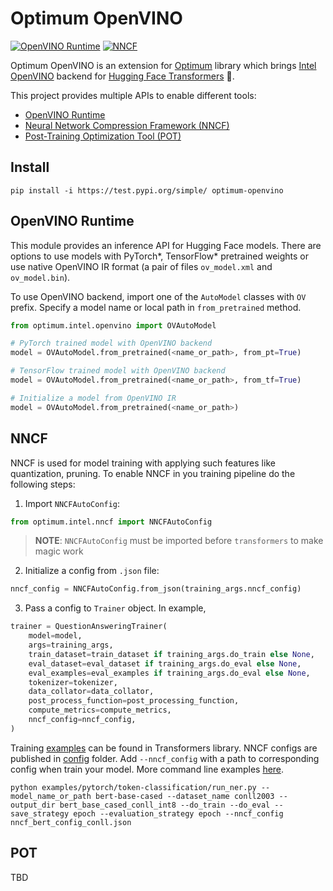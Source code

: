 # Optimum OpenVINO

[![OpenVINO Runtime](https://github.com/dkurt/optimum-openvino/actions/workflows/test-openvino.yml/badge.svg?branch=main)](https://github.com/dkurt/optimum-openvino/actions/workflows/test-openvino.yml) [![NNCF](https://github.com/dkurt/optimum-openvino/actions/workflows/test-nncf.yml/badge.svg?branch=main)](https://github.com/dkurt/optimum-openvino/actions/workflows/test-nncf.yml)

Optimum OpenVINO is an extension for [Optimum](https://github.com/huggingface/optimum) library which brings [Intel OpenVINO](https://github.com/openvinotoolkit/openvino) backend for [Hugging Face Transformers](https://github.com/huggingface/transformers) :hugs:.

This project provides multiple APIs to enable different tools:
* [OpenVINO Runtime](#openvino-runtime)
* [Neural Network Compression Framework (NNCF)](#nncf)
* [Post-Training Optimization Tool (POT)](#pot)

## Install

```
pip install -i https://test.pypi.org/simple/ optimum-openvino
```

## OpenVINO Runtime

This module provides an inference API for Hugging Face models. There are options to use models with PyTorch\*, TensorFlow\* pretrained weights or use native OpenVINO IR format (a pair of files `ov_model.xml` and `ov_model.bin`).

To use OpenVINO backend, import one of the `AutoModel` classes with `OV` prefix. Specify a model name or local path in `from_pretrained` method.

```python
from optimum.intel.openvino import OVAutoModel

# PyTorch trained model with OpenVINO backend
model = OVAutoModel.from_pretrained(<name_or_path>, from_pt=True)

# TensorFlow trained model with OpenVINO backend
model = OVAutoModel.from_pretrained(<name_or_path>, from_tf=True)

# Initialize a model from OpenVINO IR
model = OVAutoModel.from_pretrained(<name_or_path>)
```

## NNCF

NNCF is used for model training with applying such features like quantization, pruning. To enable NNCF in you training pipeline do the following steps:

1. Import `NNCFAutoConfig`:

```python
from optimum.intel.nncf import NNCFAutoConfig
```

> **NOTE**: `NNCFAutoConfig` must be imported before `transformers` to make magic work

2. Initialize a config from `.json` file:

```python
nncf_config = NNCFAutoConfig.from_json(training_args.nncf_config)
```

3. Pass a config to `Trainer` object. In example,

```python
trainer = QuestionAnsweringTrainer(
    model=model,
    args=training_args,
    train_dataset=train_dataset if training_args.do_train else None,
    eval_dataset=eval_dataset if training_args.do_eval else None,
    eval_examples=eval_examples if training_args.do_eval else None,
    tokenizer=tokenizer,
    data_collator=data_collator,
    post_process_function=post_processing_function,
    compute_metrics=compute_metrics,
    nncf_config=nncf_config,
)
```

Training [examples](https://github.com/huggingface/transformers/tree/master/examples/pytorch) can be found in Transformers library.
NNCF configs are published in [config](./optimum/intel/nncf/configs) folder. Add `--nncf_config` with a path to corresponding config when train your model. More command line examples [here](https://github.com/openvinotoolkit/nncf/tree/develop/third_party_integration/huggingface_transformers).

`python examples/pytorch/token-classification/run_ner.py --model_name_or_path bert-base-cased --dataset_name conll2003 --output_dir bert_base_cased_conll_int8 --do_train --do_eval --save_strategy epoch --evaluation_strategy epoch --nncf_config nncf_bert_config_conll.json`

## POT

TBD
